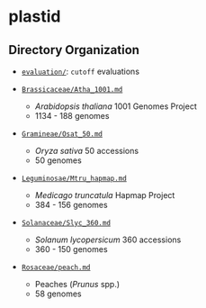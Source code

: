 # plastid


## Directory Organization

* [`evaluation/`](./evaluation/): `cutoff` evaluations

* [`Brassicaceae/Atha_1001.md`](Brassicaceae/Atha_1001.md)
  * *Arabidopsis thaliana* 1001 Genomes Project
  * 1134 - 188 genomes

* [`Gramineae/Osat_50.md`](Gramineae/Osat_50.md)
  * *Oryza sativa* 50 accessions
  * 50 genomes

* [`Leguminosae/Mtru_hapmap.md`](Leguminosae/Mtru_hapmap.md)
  * *Medicago truncatula* Hapmap Project
  * 384 - 156 genomes

* [`Solanaceae/Slyc_360.md`](Solanaceae/Slyc_360.md)
  * *Solanum lycopersicum* 360 accessions
  * 360 - 150 genomes

* [`Rosaceae/peach.md`](Rosaceae/peach.md)
  * Peaches (*Prunus* spp.)
  * 58 genomes
